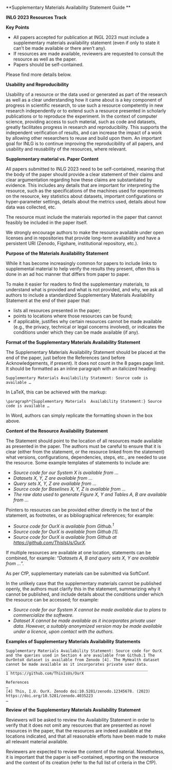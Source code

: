 **Supplementary Materials Availability Statement Guide **

**INLG 2023 Resources Track**

**Key Points**



* All papers accepted for publication at INGL 2023 must include a supplementary materials availability statement (even if only to state it can’t be made available or there aren’t any).
* If resources are made available, reviewers are requested to consult the resource as well as the paper.
* Papers should be self-contained.

Please find more details below.

**Usability and Reproducibility**

Usability of a resource or the data used or generated as part of the research as well as a clear understanding how it  came about is a key component of progress in scientific research, to use such a resource competently in new research independently or to extend such a resource presented in scholarly publications or to reproduce the experiment. In the context of computer science, providing access to such material, such as code and datasets, greatly facilitates progress in research and reproducibility. This supports the independent verification of results, and can increase the impact of a work by allowing other researchers to reuse and build upon them. An important goal for INLG is to continue improving the reproducibility of all papers, and usability and reusability of the resources, where relevant.

**Supplementary material vs. Paper Content**

All papers submitted to INLG 2023 need to  be self-contained, meaning that the body of the paper should provide a clear statement of their claims and clear argumentation regarding how these claims are substantiated by evidence. This includes any details that are important for interpreting the resource, such as the specifications of the machines used for experiments on the resource, key statistics about datasets, important configurations or hyper-parameter settings, details about the metrics used, details about how data was collected, etc.

The resource must include the materials reported in the paper that cannot feasibly be included in the paper itself.

We strongly encourage authors to make the resource available under open licenses and in repositories that provide long-term availability and have a persistent URI (Zenodo, Figshare, institutional repository, etc.).

**Purpose of the Materials Availability Statement**

While it has become increasingly common for papers to include links to supplemental material to help verify the results they present, often this is done in an ad hoc manner that differs from paper to paper.

To make it easier for readers to find the supplementary materials, to understand what is provided and what is not provided, and why, we ask all authors to include a standardized Supplementary Materials Availability Statement at the end of their paper that:



* lists all resources presented in the paper;
* points to locations where those resources can be found;
* if applicable, justifies why certain resources cannot be made available (e.g., the privacy, technical or legal concerns involved), or indicates the conditions under which they can be made available (if any).

**Format of the Supplementary Materials Availability Statement**

The Supplementary Materials Availability Statement should be placed at the end of the paper, just before the References (and before Acknowledgements, if present). It does not count in the 8 pages page limit. It should be formatted as an inline paragraph with an italicized heading:


```
Supplementary Materials Availability Statement: Source code is available …
```


In LaTeX, this can be achieved with the markup:


```
\paragraph*{Supplementary Materials  Availability Statement:} Source code is available …
```


In Word, authors can simply replicate the formatting shown in the box above.

**Content of the Resource Availability Statement**

The Statement should point to the location of all resources made available as presented in the paper. The authors must be careful to ensure that it is clear (either from the statement, or the resource linked from the statement) what versions, configurations, dependencies, steps, etc., are needed to use the resource. Some example templates of statements to include are:



* _Source code for our System X is available from …_
* _Datasets X, Y, Z are available from …_
* _Query sets X, Y, Z are available from …_
* _Source code for Baselines X, Y, Z is available from …_
* _The raw data used to generate Figure X, Y and Tables A, B are available from …_

Pointers to resources can be provided either directly in the text of the statement, as footnotes, or as bibliographical references; for example:



* _Source code for OurX is available from Github.<sup>1</sup>_
* _Source code for OurX is available from Github [1]._
* _Source code for OurX is available from Github at https://github.com/ThisIsUs/OurX._

If multiple resources are available at one location, statements can be combined, for example: “_Datasets A, B and query sets X, Y are available from …_”.

As per CfP, supplementary materials can be submitted via SoftConf.

In the unlikely case that the supplementary materials cannot be published openly, the authors must clarify this in the statement, summarizing why it cannot be published, and include details about the conditions under which the resource can be accessed; for example:



* _Source code for our System X cannot be made available due to plans to commercialize the software._
* _Dataset X cannot be made available as it incorporates private user data. However, a suitably anonymized version may be made available under a licence, upon contact with the authors._

**Examples of Supplementary Materials Availability Statements**


```
Supplementary Materials Availability Statement: Source code for OurX and the queries used in Section 4 are available from Github.1 The OurOntoX dataset is available from Zenodo [4]. The MyHealth dataset cannot be made available as it incorporates private user data.
______________________________________________________________
1 https://github.com/ThisIsUs/OurX

References
…
[4] This, I.U. OurX. Zenodo doi:10.5281/zenodo.12345678. (2023) https://doi.org/10.5281/zenodo.4035223
…
```


**Review of the Supplementary Materials Availability Statement**

Reviewers will be asked to review the Availability Statement in order to verify that it does not omit any resources that are presented as novel resources in the paper, that the resources are indeed available at the locations indicated, and that all reasonable efforts have been made to make all relevant material available.

Reviewers are expected to review the content of the material. Nonetheless, it is important that the paper is self-contained, reporting on the resource and the context of its creation (refer to the full list of criteria in the CfP). 
